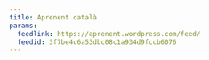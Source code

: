 ```yaml
---
title: Aprenent català
params:
  feedlink: https://aprenent.wordpress.com/feed/
  feedid: 3f7be4c6a53dbc08c1a934d9fccb6076
---
```

